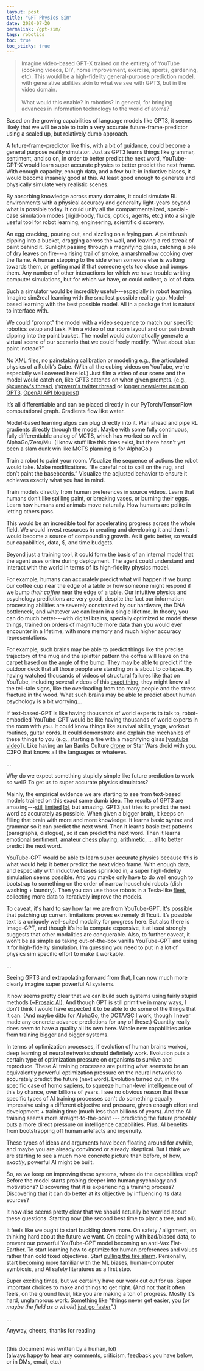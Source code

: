 ```yaml
---
layout: post
title: "GPT Physics Sim"
date: 2020-07-20
permalink: /gpt-sim/
tags: robotics 
toc: true
toc_sticky: true
---
```


>Imagine video-based GPT-X trained on the entirety of YouTube (cooking videos, DIY, home improvement, exercise, sports, gardening, etc). This would be a high-fidelity general-purpose prediction model,
with generative abilities akin to what we see with GPT3, but in the video domain.
<br><br>
What would this enable? In robotics? In general, for bringing advances in information technology to the world of atoms?

Based on the growing capabilities of language models like GPT3, it seems likely that we will be able to train a very accurate future-frame-predictor using a scaled up, but relatively dumb approach.

A future-frame-predictor like this, with a bit of guidance, 
could become a general purpose reality simulator.
Just as GPT3 learns things like grammar, sentiment, and so on, in order to better predict the next word,
YouTube-GPT-X would learn super accurate physics to better predict the next frame.
With enough capacity, enough data, and a few built-in inductive biases,
it would become insanely good at this. At least good enough to generate and physically
simulate very realistic scenes.

By absorbing knowledge across many domains, 
it could simulate RL environments with a
physical accuracy and generality light-years beyond what is possible today.
It could unify all the compartmentalized, special-case simulation modes (rigid-body, fluids, optics, agents, etc.) into a single useful tool for robot learning, engineering, scientific discovery.

An egg cracking, pouring out, and sizzling on a frying pan. A paintbrush dipping into a bucket,
dragging across the wall, and leaving a red streak of paint behind it.
Sunlight passing through a magnifying glass, catching a pile of dry leaves on fire---a rising trail of smoke, a marshmallow cooking over the flame.
A human stepping to the side when someone else is walking towards them, or getting mad if that someone gets too close and bumps them.
Any number of other interactions for which we have trouble writing computer simulations, but for which we have, or could collect, a lot of data.

Such a simulator would be incredibly useful---especially in robot learning.
Imagine sim2real learning with the smallest possible reality gap.
Model-based learning with the best possible model.
All in a package that is natural to interface with.

We could “prompt” the model with a video sequence to match our specific robotics setup and task.  Film a video of our room layout and our paintbrush dipping into the paint bucket. The model would automatically generate a virtual scene of our scenario that we could freely modify. “What about blue paint instead?”

No XML files, no painstaking calibration or modeling e.g., the articulated physics of a Rubik’s Cube. (With all the cubing videos on YouTube, we're especially well covered here lol.)
Just film a video of our scene and the model would catch on, like GPT3 catches on when given prompts. (e.g., [@xuenay's thread](https://twitter.com/xuenay/status/1283312640199196673), [@gwern's twitter thread](https://twitter.com/gwern/status/1267215588214136833) or [longer newsletter post on GPT3](https://www.gwern.net/newsletter/2020/05#gpt-3), [OpenAI API blog post](https://openai.com/blog/openai-api/))

It’s all differentiable and can be placed directly in our PyTorch/TensorFlow computational graph.  Gradients flow like water.

Model-based learning algos can plug directly into it. Plan ahead and pipe RL gradients directly through the model. Maybe with some fully continuous, fully differentiable analog of MCTS, which has worked so well in AlphaGo/Zero/Mu. (I know stuff like this does exist, but there hasn't yet been a slam dunk win like MCTS planning is for AlphaGo.)

Train a robot to paint your room. Visualize the sequence of actions the robot would take. Make modifications. “Be careful not to spill on the rug, and don’t paint the baseboards.” Visualize the adjusted behavior to ensure it achieves exactly what you had in mind.

Train models directly from human preferences in source videos. Learn that humans don’t like spilling paint, or breaking vases, or burning their eggs. Learn how humans and animals move naturally. How humans are polite in letting others pass. 

This would be an incredible tool for accelerating progress across the whole field. We would invest resources in creating and developing it and then it would become a source of compounding growth. As it gets better, so would our capabilities, data, $, and time budgets.

Beyond just a training tool, it could form the basis of an internal model that the agent uses online during deployment. The agent could understand and interact with the world in terms of its high-fidelity physics model. 

For example, humans can accurately predict what will happen if we bump our 
coffee cup near the edge of a table
or how someone might respond if we bump *their coffee* near the edge of a table.
Our intuitive physics and psychology predictions are very good, despite the
fact our information processing abilities are severely constrained by our hardware,
the DNA bottleneck, and whatever we can learn in a single lifetime.
In theory, you can do much better---with digital brains, specially optimized to 
model these things, trained on orders of magnitude more data than you would
ever encounter in a lifetime, with more memory and much higher accuracy representations.

For example, such brains may be able to predict things like the precise 
trajectory of the mug and the splatter pattern the coffee will leave on the carpet based on 
the angle of the bump.
They may be able to predict if the outdoor deck that all those people are standing on is about to collapse.
By having watched thousands of videos of structural 
failures like that on YouTube, including several videos of this [exact thing](https://www.youtube.com/results?search_query=deck+collapse), they might know all the tell-tale signs, like
the overloading from too many people and the stress fracture in the wood.
What such brains may be able to predict about human psychology is a bit worrying...

If text-based-GPT is like having thousands of world experts to talk to,
robot-embodied-YouTube-GPT would be like having thousands of world experts in the room with you. 
It could know things like survival skills, yoga, workout routines, guitar cords. 
It could demonstrate and explain the
mechanics of these things to you (e.g., starting a fire with a magnifying glass [[youtube video]](https://www.youtube.com/watch?v=D2ym8wt5NWo)).
Like having an Ian Banks Culture [drone](https://en.wikipedia.org/wiki/The_Culture#Drones) or Star Wars droid with you. C3PO that knows all the languages or whatever.

...

Why do we expect something stupidly simple like future prediction to work so well? To get us to super accurate physics simulators?

Mainly, the empirical evidence we are starting to see from text-based models trained on this exact same dumb idea. The results of GPT3 are amazing---[still](https://www.gwern.net/GPT-3#weaknesses) [limited](https://twitter.com/michael_nielsen/status/1284937260798885888) [lol](https://twitter.com/sama/status/1284922296348454913), but amazing.
GPT3 just tries to predict the next word as accurately as possible.
When given a bigger brain, it keeps on filling that brain with more and more knowledge.
It learns basic syntax and grammar so it can predict the next word.
Then it learns basic text patterns (paragraphs, dialogue), so it can predict the next word.
Then it learns [emotional sentiment](https://openai.com/blog/unsupervised-sentiment-neuron/), [amateur chess playing](https://twitter.com/TomChivers/status/1214488063310741504), [arithmetic](https://twitter.com/gwern/status/1277244260186763265), [...](https://twitter.com/xuenay/status/1283312640199196673) all to better predict the next word.

YouTube-GPT would be able to learn super accurate physics because this
is what would help it better predict the next video frame.
With enough data, and especially with inductive biases sprinkled in, a super high-fidelity simulation seems possible.
And you maybe only have to do well enough to bootstrap to something on the order of narrow household robots (dish washing + laundry).
Then you can use those robots in a Tesla-like [fleet](https://www.youtube.com/watch?v=Ucp0TTmvqOE&feature=youtu.be&t=6678), collecting more data to iteratively improve the models.

To caveat, it's hard to say how far we are from YouTube-GPT. It's possible that
patching up current limitations proves extremely difficult. It’s possible text is a uniquely well-suited modality for progress here. But also there is image-GPT, and though it’s hella compute expensive, it at least strongly suggests that other modalities are conquerable.
Also, to further caveat, it won't be as simple as taking out-of-the-box vanilla YouTube-GPT and using it for high-fidelity simulation. 
I'm guessing you need to put in a lot of physics sim specific effort to make it workable.

...

Seeing GPT3 and extrapolating forward from that, I can now much more clearly imagine super powerful AI systems.

It now seems pretty clear that we can build such systems using fairly stupid methods (~[Prosaic AI](https://ai-alignment.com/prosaic-ai-control-b959644d79c2)).
And though GPT is still primitive in many ways, I don't think I would have expected it to be able to do some of the things that it can.
(And maybe ditto for AlphaGo, the DOTA/SCII work, though I never made 
any concrete advance predictions for any of these.)
Quantity really does seem to have a quality all its own here.
Whole new capabilities arise from training bigger and bigger systems.

In terms of optimization processes, if evolution of human brains worked, deep learning of 
neural networks should definitely work. 
Evolution puts a certain type of optimization pressure on organisms to survive and reproduce. 
These AI training processes are putting what seems to be an equivalently powerful
optimization pressure on the neural networks to accurately predict the future (next word).
Evolution turned out, in the specific case of homo sapiens, to squeeze human-level intelligence
out of this by chance, over billions of years.
I see no obvious reason that these specific types of AI training processes can't
do something equally impressive using a different objective and pressure, given enough effort and development + training time (much less than billions of years).
And the AI training seems more straight-to-the-point --- predicting the future probably puts a more direct pressure on intelligence capabilities.
Plus, AI benefits from bootstrapping off human artefacts and ingenuity.

These types of ideas and arguments have been floating around for awhile,
and maybe you are already convinced or already skeptical.
But I think we are starting to see a much more concrete picture than before,
of how, *exactly*, powerful AI might be built.

So, as we keep on improving these systems, where do the capabilities stop?
Before the model starts probing deeper into human psychology and motivations?
Discovering that it is experiencing a training process?
Discovering that it can do better at its objective by influencing its data sources?

It now also seems pretty clear that we should actually be worried about these questions. 
Starting now (the second best time to plant a tree, and all).

It feels like we ought to start buckling down more.  On safety / alignment, on thinking hard
about the future we want.
On dealing with bad/biased data, to prevent our powerful YouTube-GPT model becoming an anti-Vax Flat-Earther. To start learning how to optimize for human preferences
and values rather than cold fixed objectives. 
Start [pulling the fire alarm](https://intelligence.org/2017/10/13/fire-alarm/).
Personally, start becoming more familiar with the ML biases, human-computer symbiosis, and AI safety literatures as a first step.

Super exciting times, but we certainly have our work cut out for us. 
Super important choices to make and things to get right. (And not that it often feels, on the ground level, like you are making a ton of progress. Mostly it's hard, 
unglamorous work.
Something like "things never get easier,
you (*or maybe the field as a whole*) [just go faster](https://twitter.com/ruohanchenux/status/1000258622239068160/photo/2)".)

...

Anyway, cheers, thanks for reading

<br>
(this document was written by a human, lol)<br>
(always happy to hear any comments, criticism, feedback you have below, or in DMs, email, etc.)
